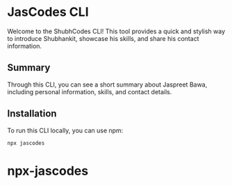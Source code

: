 # JasCodes CLI

Welcome to the ShubhCodes CLI! This tool provides a quick and stylish way to introduce Shubhankit, showcase his skills, and share his contact information.

## Summary

Through this CLI, you can see a short summary about Jaspreet Bawa, including personal information, skills, and contact details.

## Installation

To run this CLI locally, you can use npm:

```bash
npx jascodes
```
# npx-jascodes
